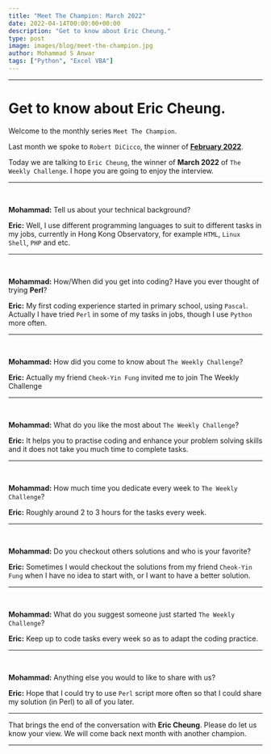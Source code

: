 ```yaml
---
title: "Meet The Champion: March 2022"
date: 2022-04-14T00:00:00+00:00
description: "Get to know about Eric Cheung."
type: post
image: images/blog/meet-the-champion.jpg
author: Mohammad S Anwar
tags: ["Python", "Excel VBA"]
---
```


---

# Get to know about Eric Cheung.

Welcome to the monthly series `Meet The Champion`.

Last month we spoke to `Robert DiCicco`, the winner of **[February 2022](/blog/meet-the-champion-2022-02)**.

Today we are talking to `Eric Cheung`, the winner of **March 2022** of `The Weekly Challenge`. I hope you are going to enjoy the interview.

---

<br>

**Mohammad:** Tell us about your technical background?

**Eric:** Well, I use different programming languages to suit to different tasks in my jobs, currently in Hong Kong Observatory, for example `HTML`, `Linux Shell`, `PHP` and etc.

---

<br>

**Mohammad:** How/When did you get into coding? Have you ever thought of trying **Perl**?

**Eric:** My first coding experience started in primary school, using `Pascal`. Actually I have tried `Perl` in some of my tasks in jobs, though I use `Python` more often.

---

<br>

**Mohammad:** How did you come to know about `The Weekly Challenge`?

**Eric:** Actually my friend `Cheok-Yin Fung` invited me to join The Weekly Challenge

---

<br>

**Mohammad:** What do you like the most about `The Weekly Challenge`?

**Eric:** It helps you to practise coding and enhance your problem solving skills and it does not take you much time to complete tasks.

---

<br>

**Mohammad:** How much time you dedicate every week to `The Weekly Challenge`?

**Eric:** Roughly around 2 to 3 hours for the tasks every week.

---

<br>

**Mohammad:** Do you checkout others solutions and who is your favorite?

**Eric:** Sometimes I would checkout the solutions from my friend `Cheok-Yin Fung` when I have no idea to start with, or I want to have a better solution.

---

<br>

**Mohammad:** What do you suggest someone just started `The Weekly Challenge`?

**Eric:** Keep up to code tasks every week so as to adapt the coding practice.

---

<br>

**Mohammad:** Anything else you would to like to share with us?

**Eric:** Hope that I could try to use `Perl` script more often so that I could share my solution (in Perl) to all of you later.

---

That brings the end of the conversation with **Eric Cheung**. Please do let us know your view. We will come back next month with another champion.

---
